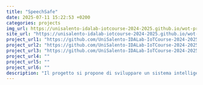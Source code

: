 ```yaml
---
title: "SpeechSafe"
date: 2025-07-11 15:22:53 +0200
categories: projects
img_url: https://unisalento-idalab-iotcourse-2024-2025.github.io/wot-project-presentation-StabileRomano/assets/images/Design_Architetturale.png
site_url: "https://unisalento-idalab-iotcourse-2024-2025.github.io/wot-project-presentation-StabileRomano/"
project_url1: "https://github.com/UniSalento-IDALab-IoTCourse-2024-2025/wot-project-2024-2025-STT-Broadcast-StabileRomano"
project_url2: "https://github.com/UniSalento-IDALab-IoTCourse-2024-2025/wot-project-2024-2025-MobileApp-StabileRomano"
project_url3: "https://github.com/UniSalento-IDALab-IoTCourse-2024-2025/wot-project-2024-2025-TTS-Receiver-StabileRomano"
project_url4: ""
project_url5: ""
project_url6: ""
description: "Il progetto si propone di sviluppare un sistema intelligente per la protezione uditiva e la comunicazione in ambienti di lavoro rumorosi, utilizzando una infrastruttura IoT composta da Raspberry Pi, cuffie Bluetooth e beacon BLE."
---
```

